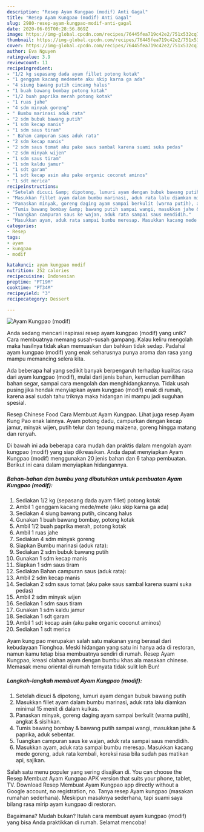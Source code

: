 ```yaml
---
description: "Resep Ayam Kungpao (modif) Anti Gagal"
title: "Resep Ayam Kungpao (modif) Anti Gagal"
slug: 2980-resep-ayam-kungpao-modif-anti-gagal
date: 2020-06-05T00:28:56.869Z
image: https://img-global.cpcdn.com/recipes/76445fea719c42e2/751x532cq70/ayam-kungpao-modif-foto-resep-utama.jpg
thumbnail: https://img-global.cpcdn.com/recipes/76445fea719c42e2/751x532cq70/ayam-kungpao-modif-foto-resep-utama.jpg
cover: https://img-global.cpcdn.com/recipes/76445fea719c42e2/751x532cq70/ayam-kungpao-modif-foto-resep-utama.jpg
author: Eva Nguyen
ratingvalue: 3.9
reviewcount: 11
recipeingredient:
- "1/2 kg sepasang dada ayam fillet potong kotak"
- "1 genggam kacang medemete aku skip karna ga ada"
- "4 siung bawang putih cincang halus"
- "1 buah bawang bombay potong kotak"
- "1/2 buah paprika merah potong kotak"
- "1 ruas jahe"
- "4 sdm minyak goreng"
- " Bumbu marinasi aduk rata"
- "2 sdm bubuk bawang putih"
- "1 sdm kecap manis"
- "1 sdm saus tiram"
- " Bahan campuran saus aduk rata"
- "2 sdm kecap manis"
- "2 sdm saus tomat aku pake saus sambal karena suami suka pedas"
- "2 sdm minyak wijen"
- "1 sdm saus tiram"
- "1 sdm kaldu jamur"
- "1 sdt garam"
- "1 sdt kecap asin aku pake organic coconut aminos"
- "1 sdt merica"
recipeinstructions:
- "Setelah dicuci &amp; dipotong, lumuri ayam dengan bubuk bawang putih"
- "Masukkan fillet ayam dalam bumbu marinasi, aduk rata lalu diamkan minimal 15 menit di dalam kulkas."
- "Panaskan minyak, goreng daging ayam sampai berkulit (warna putih), angkat &amp; sisihkan."
- "Tumis bawang bombay &amp; bawang putih sampai wangi, masukkan jahe &amp; paprika, aduk sebentar."
- "Tuangkan campuran saus ke wajan, aduk rata sampai saus mendidih."
- "Masukkan ayam, aduk rata sampai bumbu meresap. Masukkan kacang mede goreng, aduk rata kembali, koreksi rasa bila sudah pas matikan api, sajikan."
categories:
- Resep
tags:
- ayam
- kungpao
- modif

katakunci: ayam kungpao modif 
nutrition: 252 calories
recipecuisine: Indonesian
preptime: "PT19M"
cooktime: "PT34M"
recipeyield: "3"
recipecategory: Dessert

---
```



![Ayam Kungpao (modif)](https://img-global.cpcdn.com/recipes/76445fea719c42e2/751x532cq70/ayam-kungpao-modif-foto-resep-utama.jpg)

Anda sedang mencari inspirasi resep ayam kungpao (modif) yang unik? Cara membuatnya memang susah-susah gampang. Kalau keliru mengolah maka hasilnya tidak akan memuaskan dan bahkan tidak sedap. Padahal ayam kungpao (modif) yang enak seharusnya punya aroma dan rasa yang mampu memancing selera kita.

Ada beberapa hal yang sedikit banyak berpengaruh terhadap kualitas rasa dari ayam kungpao (modif), mulai dari jenis bahan, kemudian pemilihan bahan segar, sampai cara mengolah dan menghidangkannya. Tidak usah pusing jika hendak menyiapkan ayam kungpao (modif) enak di rumah, karena asal sudah tahu triknya maka hidangan ini mampu jadi suguhan spesial.

Resep Chinese Food Cara Membuat Ayam Kungpao. Lihat juga resep Ayam Kung Pao enak lainnya. Ayam potong dadu, campurkan dengan kecap jamur, minyak wijen, putih telur dan tepung maizena, goreng hingga matang dan renyah.


Di bawah ini ada beberapa cara mudah dan praktis dalam mengolah ayam kungpao (modif) yang siap dikreasikan. Anda dapat menyiapkan Ayam Kungpao (modif) menggunakan 20 jenis bahan dan 6 tahap pembuatan. Berikut ini cara dalam menyiapkan hidangannya.

<!--inarticleads1-->

##### Bahan-bahan dan bumbu yang dibutuhkan untuk pembuatan Ayam Kungpao (modif):

1. Sediakan 1/2 kg (sepasang dada ayam fillet) potong kotak
1. Ambil 1 genggam kacang mede/mete (aku skip karna ga ada)
1. Sediakan 4 siung bawang putih, cincang halus
1. Gunakan 1 buah bawang bombay, potong kotak
1. Ambil 1/2 buah paprika merah, potong kotak
1. Ambil 1 ruas jahe
1. Sediakan 4 sdm minyak goreng
1. Siapkan  Bumbu marinasi (aduk rata):
1. Sediakan 2 sdm bubuk bawang putih
1. Gunakan 1 sdm kecap manis
1. Siapkan 1 sdm saus tiram
1. Sediakan  Bahan campuran saus (aduk rata):
1. Ambil 2 sdm kecap manis
1. Sediakan 2 sdm saus tomat (aku pake saus sambal karena suami suka pedas)
1. Ambil 2 sdm minyak wijen
1. Sediakan 1 sdm saus tiram
1. Gunakan 1 sdm kaldu jamur
1. Sediakan 1 sdt garam
1. Ambil 1 sdt kecap asin (aku pake organic coconut aminos)
1. Sediakan 1 sdt merica


Ayam kung pao merupakan salah satu makanan yang berasal dari kebudayaan Tionghoa. Meski hidangan yang satu ini hanya ada di restoran, namun kamu tetap bisa membuatnya sendiri di rumah. Resep Ayam Kungpao, kreasi olahan ayam dengan bumbu khas ala masakan chinese. Memasak menu oriental di rumah ternyata tidak sulit loh Bun! 

<!--inarticleads2-->

##### Langkah-langkah membuat Ayam Kungpao (modif):

1. Setelah dicuci &amp; dipotong, lumuri ayam dengan bubuk bawang putih
1. Masukkan fillet ayam dalam bumbu marinasi, aduk rata lalu diamkan minimal 15 menit di dalam kulkas.
1. Panaskan minyak, goreng daging ayam sampai berkulit (warna putih), angkat &amp; sisihkan.
1. Tumis bawang bombay &amp; bawang putih sampai wangi, masukkan jahe &amp; paprika, aduk sebentar.
1. Tuangkan campuran saus ke wajan, aduk rata sampai saus mendidih.
1. Masukkan ayam, aduk rata sampai bumbu meresap. Masukkan kacang mede goreng, aduk rata kembali, koreksi rasa bila sudah pas matikan api, sajikan.


Salah satu menu populer yang sering disajikan di. You can choose the Resep Membuat Ayam Kungpao APK version that suits your phone, tablet, TV. Download Resep Membuat Ayam Kungpao app directly without a Google account, no registration, no. Tanya resep Ayam kungpao (masakan rumahan sederhana). Meskipun masaknya sederhana, tapi suami saya bilang rasa mirip ayam kungpao di restoran. 

Bagaimana? Mudah bukan? Itulah cara membuat ayam kungpao (modif) yang bisa Anda praktikkan di rumah. Selamat mencoba!

